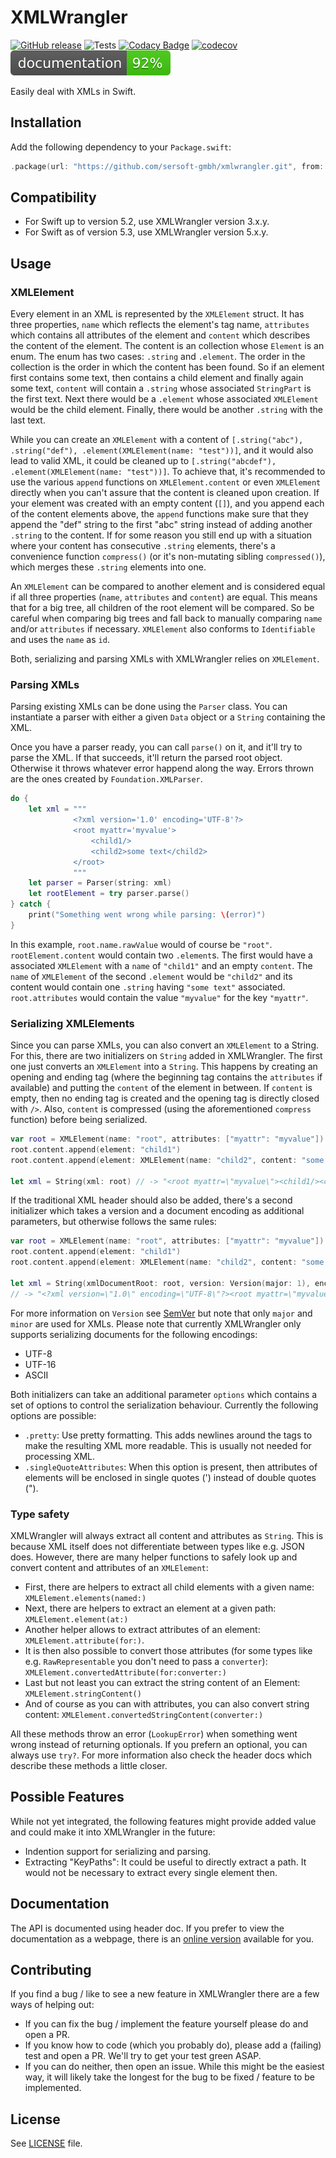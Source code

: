# XMLWrangler

[![GitHub release](https://img.shields.io/github/release/sersoft-gmbh/XMLWrangler.svg?style=flat)](https://github.com/sersoft-gmbh/XMLWrangler/releases/latest)
![Tests](https://github.com/sersoft-gmbh/XMLWrangler/workflows/Tests/badge.svg)
[![Codacy Badge](https://api.codacy.com/project/badge/Grade/c997088f35484726bb1bc6167f074cc4)](https://www.codacy.com/app/ffried/XMLWrangler?utm_source=github.com&amp;utm_medium=referral&amp;utm_content=sersoft-gmbh/XMLWrangler&amp;utm_campaign=Badge_Grade)
[![codecov](https://codecov.io/gh/sersoft-gmbh/XMLWrangler/branch/master/graph/badge.svg)](https://codecov.io/gh/sersoft-gmbh/XMLWrangler)
[![jazzy](https://raw.githubusercontent.com/sersoft-gmbh/XMLWrangler/gh-pages/badge.svg?sanitize=true)](https://sersoft-gmbh.github.io/XMLWrangler)

Easily deal with XMLs in Swift.

## Installation

Add the following dependency to your `Package.swift`:
```swift
.package(url: "https://github.com/sersoft-gmbh/xmlwrangler.git", from: "5.0.0"),
```

## Compatibility

- For Swift up to version 5.2, use XMLWrangler version 3.x.y.
- For Swift as of version 5.3, use XMLWrangler version 5.x.y.

## Usage

### XMLElement

Every element in an XML is represented by the `XMLElement` struct. It has three properties, `name` which reflects the element's tag name, `attributes` which contains all attributes of the element and `content` which describes the content of the element.
The content is an collection whose `Element` is an enum. The enum has two cases: `.string` and `.element`. The order in the collection is the order in which the content has been found. So if an element first contains some text, then contains a child element and finally again some text,  `content` will contain a `.string` whose associated `StringPart` is the first text. Next there would be a `.element` whose associated `XMLElement` would be the child element. Finally, there would be another `.string` with the last text.

While you can create an `XMLElement` with a content of `[.string("abc"), .string("def"), .element(XMLElement(name: "test"))]`, and it would also lead to valid XML, it could be cleaned up to `[.string("abcdef"), .element(XMLElement(name: "test"))]`. To achieve that, it's recommended to use the various `append` functions on `XMLElement.content` or even `XMLElement` directly when you can't assure that the content is cleaned upon creation. If your element was created with an empty content (`[]`), and you append each of the content elements above, the `append` functions make sure that they append the "def" string to the first "abc" string instead of adding another `.string` to the content. If for some reason you still end up with a situation where your content has consecutive `.string` elements, there's a convenience function `compress()` (or it's non-mutating sibling `compressed()`), which merges these `.string` elements into one.

An `XMLElement` can be compared to another element and is considered equal if all three properties (`name`, `attributes` and `content`) are equal. This means that for a big tree, all children of the root element will be compared. So be careful when comparing big trees and fall back to manually comparing `name` and/or `attributes` if necessary. `XMLElement` also conforms to `Identifiable` and uses the `name` as `id`.

Both, serializing and parsing XMLs with XMLWrangler relies on `XMLElement`.

### Parsing XMLs

Parsing existing XMLs can be done using the `Parser` class. You can instantiate a parser with either a given `Data` object or a `String` containing the XML.

Once you have a parser ready, you can call `parse()` on it, and it'll try to parse the XML. If that succeeds, it'll return the parsed root object. Otherwise it throws whatever error happend along the way. Errors thrown are the ones created by `Foundation.XMLParser`.

```swift
do {
    let xml = """
              <?xml version='1.0' encoding='UTF-8'?>
              <root myattr='myvalue'>
                  <child1/>
                  <child2>some text</child2>
              </root>
              """
    let parser = Parser(string: xml)
    let rootElement = try parser.parse()
} catch {
    print("Something went wrong while parsing: \(error)")
}
```

In this example, `root.name.rawValue` would of course be `"root"`. `rootElement.content` would contain two `.element`s. The first would have a associated `XMLElement` with a `name` of `"child1"` and an empty `content`. The `name` of `XMLElement` of the second `.element` would be `"child2"` and its content would contain one `.string` having `"some text"` associated. `root.attributes` would contain the value `"myvalue"` for the key `"myattr"`.

### Serializing XMLElements

Since you can parse XMLs, you can also convert an `XMLElement` to a String. For this, there are two initializers on `String` added in XMLWrangler.
The first one just converts an `XMLElement` into a `String`. This happens by creating an opening and ending tag (where the beginning tag contains the `attributes` if available) and putting the `content` of the element in between. If `content` is empty, then no ending tag is created and the opening tag is directly closed with `/>`. Also, `content` is compressed (using the aforementioned `compress` function) before being serialized.

```swift
var root = XMLElement(name: "root", attributes: ["myattr": "myvalue"])
root.content.append(element: "child1")
root.content.append(element: XMLElement(name: "child2", content: "some text"))

let xml = String(xml: root) // -> "<root myattr=\"myvalue\"><child1/><child2>some text</child2></root>"
```

If the traditional XML header should also be added, there's a second initializer which takes a version and a document encoding as additional parameters, but otherwise follows the same rules:

```swift
var root = XMLElement(name: "root", attributes: ["myattr": "myvalue"])
root.content.append(element: "child1")
root.content.append(element: XMLElement(name: "child2", content: "some text"))

let xml = String(xmlDocumentRoot: root, version: Version(major: 1), encoding: .utf8)
// -> "<?xml version=\"1.0\" encoding=\"UTF-8\"?><root myattr=\"myvalue\"><child1/><child2>some text</child2></root>"
```

For more information on `Version` see [SemVer](https://github.com/sersoft-gmbh/semver) but note that only `major` and `minor` are used for XMLs.
Please note that currently XMLWrangler only supports serializing documents for the following encodings:

-   UTF-8
-   UTF-16
-   ASCII

Both initializers can take an additional parameter `options` which contains a set of options to control the serialization behaviour. Currently the following options are possible:

-   `.pretty`: Use pretty formatting. This adds newlines around the tags to make the resulting XML more readable. This is usually not needed for processing XML.
-   `.singleQuoteAttributes`: When this option is present, then attributes of elements will be enclosed in single quotes (') instead of double quotes (").

### Type safety

XMLWrangler will always extract all content and attributes as `String`. This is because XML itself does not differentiate between types like e.g. JSON does.
However, there are many helper functions to safely look up and convert content and attributes of an `XMLElement`:

-   First, there are helpers to extract all child elements with a given name: `XMLElement.elements(named:)`
-   Next, there are helpers to extract an element at a given path: `XMLElement.element(at:)`
-   Another helper allows to extract attributes of an element: `XMLElement.attribute(for:)`.
-   It is then also possible to convert those attributes (for some types like e.g. `RawRepresentable` you don't need to pass a `converter`): `XMLElement.convertedAttribute(for:converter:)`
-   Last but not least you can extract the string content of an Element: `XMLElement.stringContent()`
-   And of course as you can with attributes, you can also convert string content: `XMLElement.convertedStringContent(converter:)`

All these methods throw an error (`LookupError`) when something went wrong instead of returning optionals. If you prefern an optional, you can always use `try?`.
For more information also check the header docs which describe these methods a little closer.

## Possible Features

While not yet integrated, the following features might provide added value and could make it into XMLWrangler in the future:

-   Indention support for serializing and parsing.
-   Extracting "KeyPaths": It could be useful to directly extract a path. It would not be necessary to extract every single element then.

## Documentation

The API is documented using header doc. If you prefer to view the documentation as a webpage, there is an [online version](https://sersoft-gmbh.github.io/XMLWrangler) available for you.

## Contributing

If you find a bug / like to see a new feature in XMLWrangler there are a few ways of helping out:

-   If you can fix the bug / implement the feature yourself please do and open a PR.
-   If you know how to code (which you probably do), please add a (failing) test and open a PR. We'll try to get your test green ASAP.
-   If you can do neither, then open an issue. While this might be the easiest way, it will likely take the longest for the bug to be fixed / feature to be implemented.

## License

See [LICENSE](./LICENSE) file.
